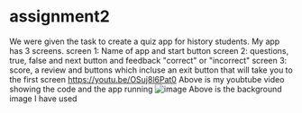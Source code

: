 # assignment2
We were given the task to create a quiz app for history students. My app has 3 screens.
screen 1:
Name of app and start button
screen 2:
questions, true, false and next button and feedback "correct" or "incorrect"
screen 3:
score, a review and buttons which incluse an exit button that will take you to the first screen
https://youtu.be/OSuj8l6Pat0 
Above is my youbtube video showing the code and the app running 
![image](https://github.com/user-attachments/assets/eff0718a-a867-427e-8b71-01724a08ce3d)
Above is the background image I have used 
